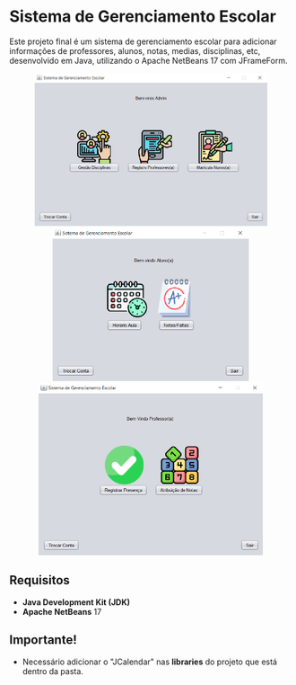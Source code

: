 # Sistema de Gerenciamento Escolar

Este projeto final é um sistema de gerenciamento escolar para adicionar informações de professores, alunos, notas, medias, disciplinas, etc, desenvolvido em Java, utilizando o Apache NetBeans 17 com JFrameForm.

<div align="center">
  <img src="https://github.com/lucassantos540/SistemaGerenciamentoEscolar/blob/main/previewAdmin.png?raw=true" alt="SistemaDeGerenciamentoEscolar" width="415px">
  <img src="https://github.com/lucassantos540/SistemaGerenciamentoEscolar/blob/main/previewAluno.png?raw=true" alt="SistemaDeGerenciamentoEscolar" width="350px">
  <img src="https://github.com/lucassantos540/SistemaGerenciamentoEscolar/blob/main/previewProfessor.png?raw=true" alt="SistemaDeGerenciamentoEscolar" width="400px">
</div>

## Requisitos

- **Java Development Kit (JDK)**
- **Apache NetBeans** 17

## Importante!

- Necessário adicionar o "JCalendar" nas **libraries** do projeto que está dentro da pasta.
